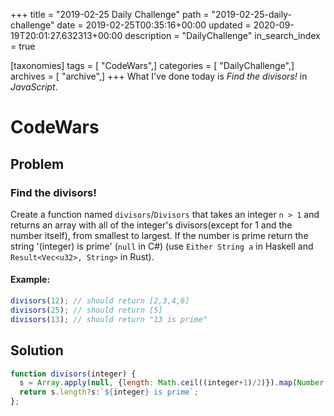 +++
title = "2019-02-25 Daily Challenge"
path = "2019-02-25-daily-challenge"
date = 2019-02-25T00:35:16+00:00
updated = 2020-09-19T20:01:27.632313+00:00
description = "DailyChallenge"
in_search_index = true

[taxonomies]
tags = [ "CodeWars",]
categories = [ "DailyChallenge",]
archives = [ "archive",]
+++
What I've done today is *Find the divisors!* in *JavaScript*.

<!--more-->

# CodeWars

## Problem

### Find the divisors!

Create a function named `divisors`/`Divisors` that takes an integer `n > 1` and returns an array with all of the integer's divisors(except for 1 and the number itself), from smallest to largest. If the number is prime return the string '(integer) is prime' (`null` in C#) (use `Either String a` in Haskell and `Result<Vec<u32>, String>` in Rust).

#### Example:

```javascript
divisors(12); // should return [2,3,4,6]
divisors(25); // should return [5]
divisors(13); // should return "13 is prime"
```

## Solution

```js
function divisors(integer) {
  s = Array.apply(null, {length: Math.ceil((integer+1)/2)}).map(Number.call, Number).slice(2).filter(x => integer % x===0);
  return s.length?s:`${integer} is prime`;
};
```